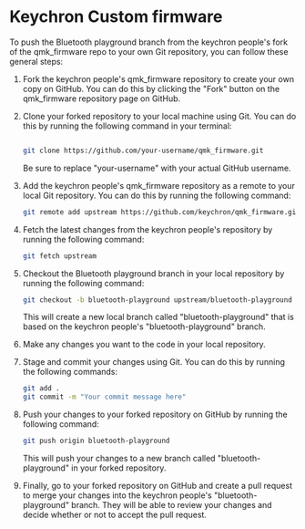 # Keychron Custom firmware

To push the Bluetooth playground branch from the keychron people's fork of the qmk_firmware repo to your own Git repository, you can follow these general steps:

1. Fork the keychron people's qmk_firmware repository to create your own copy on GitHub. You can do this by clicking the "Fork" button on the qmk_firmware repository page on GitHub.
2. Clone your forked repository to your local machine using Git. You can do this by running the following command in your terminal:
    
    ```bash
    
    git clone https://github.com/your-username/qmk_firmware.git
    
    ```
    
    Be sure to replace "your-username" with your actual GitHub username.
    
3. Add the keychron people's qmk_firmware repository as a remote to your local Git repository. You can do this by running the following command:
    
    ```bash
    git remote add upstream https://github.com/keychron/qmk_firmware.git
    
    ```
    
4. Fetch the latest changes from the keychron people's repository by running the following command:
    
    ```bash
    git fetch upstream
    
    ```
    
5. Checkout the Bluetooth playground branch in your local repository by running the following command:
    
    ```bash
    git checkout -b bluetooth-playground upstream/bluetooth-playground
    
    ```
    
    This will create a new local branch called "bluetooth-playground" that is based on the keychron people's "bluetooth-playground" branch.
    
6. Make any changes you want to the code in your local repository.
7. Stage and commit your changes using Git. You can do this by running the following commands:
    
    ```bash
    git add .
    git commit -m "Your commit message here"
    
    ```
    
8. Push your changes to your forked repository on GitHub by running the following command:
    
    ```bash
    git push origin bluetooth-playground
    
    ```
    
    This will push your changes to a new branch called "bluetooth-playground" in your forked repository.
    
9. Finally, go to your forked repository on GitHub and create a pull request to merge your changes into the keychron people's "bluetooth-playground" branch. They will be able to review your changes and decide whether or not to accept the pull request.